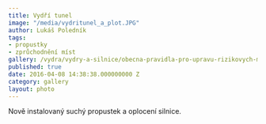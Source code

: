```yaml
---
title: Vydří tunel
image: "/media/vydritunel_a_plot.JPG"
author: Lukáš Poledník
tags:
- propustky
- zprůchodnění míst
gallery: /vydra/vydry-a-silnice/obecna-pravidla-pro-upravu-rizikovych-mist
published: true
date: 2016-04-08 14:38:38.000000000 Z
category: gallery
layout: photo
---
```

Nově instalovaný suchý propustek a oplocení silnice.
